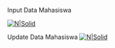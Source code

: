 Input Data Mahasiswa

[![N|Solid](https://github.com/rizkiaulia18/rizkiaulia/blob/master/2021-05-28_153950.png)](https://github.com/rizkiaulia18/rizkiaulia/blob/master/2021-05-28_153950.png)

Update Data Mahasiswa
[![N|Solid](https://github.com/rizkiaulia18/rizkiaulia/blob/master/2021-05-28_154300.png)](https://github.com/rizkiaulia18/rizkiaulia/blob/master/2021-05-28_154300.png)